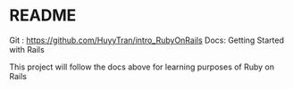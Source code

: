 
# README

Git : https://github.com/HuyyTran/intro_RubyOnRails
Docs: Getting Started with Rails

This project  will follow the docs above for learning purposes of Ruby on Rails